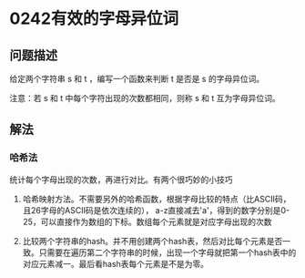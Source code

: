 # 0242有效的字母异位词

## 问题描述

给定两个字符串 s 和 t ，编写一个函数来判断 t 是否是 s 的字母异位词。

注意：若 s 和 t 中每个字符出现的次数都相同，则称 s 和 t 互为字母异位词。

## 解法

### 哈希法

统计每个字母出现的次数，再进行对比。有两个很巧妙的小技巧

1. 哈希映射方法。不需要另外的哈希函数，根据字母比较的特点（比ASCII码，且26字母的ASCII码是依次连续的），
   a-z直接减去'a'，得到的数字分别是0-25，可以直接作为数组的下标。数组每个元素就是对应字母出现的次数

2. 比较两个字符串的hash。并不用创建两个hash表，然后对比每个元素是否一致。只需要在遍历第二个字符串的时候，出现一个字母就把第一个hash表中的对应元素减一。最后看hash表每个元素是不是为零。
